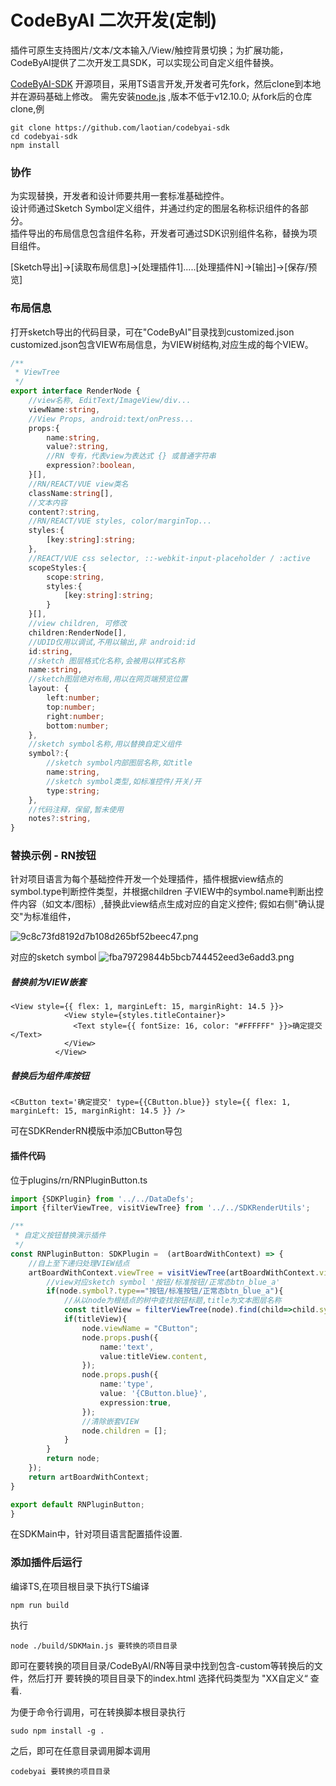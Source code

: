 # CodeByAI 二次开发(定制)
插件可原生支持图片/文本/文本输入/View/触控背景切换；为扩展功能，
CodeByAI提供了二次开发工具SDK，可以实现公司自定义组件替换。

[CodeByAI-SDK](https://github.com/laotian/codebyai-sdk) 开源项目，采用TS语言开发,开发者可先fork，然后clone到本地并在源码基础上修改。
需先安装[node.js](https://nodejs.org/en/) ,版本不低于v12.10.0; 
从fork后的仓库clone,例
```
git clone https://github.com/laotian/codebyai-sdk
cd codebyai-sdk
npm install
```

### 协作
为实现替换，开发者和设计师要共用一套标准基础控件。  
设计师通过Sketch Symbol定义组件，并通过约定的图层名称标识组件的各部分。  
插件导出的布局信息包含组件名称，开发者可通过SDK识别组件名称，替换为项目组件。

[Sketch导出]->[读取布局信息]->[处理插件1].....[处理插件N]->[输出]->[保存/预览]


### 布局信息
打开sketch导出的代码目录，可在"CodeByAI"目录找到customized.json
customized.json包含VIEW布局信息，为VIEW树结构,对应生成的每个VIEW。
```ts
/**
 * ViewTree
 */
export interface RenderNode {
    //view名称, EditText/ImageView/div...
    viewName:string,
    //View Props, android:text/onPress...
    props:{
        name:string,
        value?:string,
        //RN 专有，代表view为表达式 {} 或普通字符串
        expression?:boolean,
    }[],
    //RN/REACT/VUE view类名
    className:string[],
    //文本内容
    content?:string,
    //RN/REACT/VUE styles, color/marginTop...
    styles:{
        [key:string]:string;
    },
    //REACT/VUE css selector, ::-webkit-input-placeholder / :active
    scopeStyles:{
        scope:string,
        styles:{
            [key:string]:string;
        }
    }[],
    //view children, 可修改
    children:RenderNode[],
    //UDID仅用以调试,不用以输出,非 android:id
    id:string,
    //sketch 图层格式化名称,会被用以样式名称
    name:string,
    //sketch图层绝对布局,用以在网页端预览位置
    layout: {
        left:number;
        top:number;
        right:number;
        bottom:number;
    },
    //sketch symbol名称,用以替换自定义组件
    symbol?:{
        //sketch symbol内部图层名称,如title
        name:string,
        //sketch symbol类型,如标准控件/开关/开
        type:string;
    },
    //代码注释，保留,暂未使用
    notes?:string,
}

```

### 替换示例 - RN按钮
针对项目语言为每个基础控件开发一个处理插件，插件根据view结点的symbol.type判断控件类型，并根据children 子VIEW中的symbol.name判断出控件内容（如文本/图标）,替换此view结点生成对应的自定义控件; 
假如右侧"确认提交"为标准组件，

![9c8c73fd8192d7b108d265bf52beec47.png](evernotecid://BC97322E-97B5-4A0D-8513-58AA41D15253/appyinxiangcom/9230322/ENResource/p143)

对应的sketch symbol
![fba79729844b5bcb744452eed3e6add3.png](evernotecid://BC97322E-97B5-4A0D-8513-58AA41D15253/appyinxiangcom/9230322/ENResource/p144)


##### 替换前为VIEW嵌套
```
<View style={{ flex: 1, marginLeft: 15, marginRight: 14.5 }}>
            <View style={styles.titleContainer}>
              <Text style={{ fontSize: 16, color: "#FFFFFF" }}>确定提交</Text>
            </View>
          </View>
```


##### 替换后为组件库按钮
```
<CButton text='确定提交' type={{CButton.blue}} style={{ flex: 1, marginLeft: 15, marginRight: 14.5 }} />
```
可在SDKRenderRN模版中添加CButton导包

#### 插件代码
位于plugins/rn/RNPluginButton.ts
```ts
import {SDKPlugin} from '../../DataDefs';
import {filterViewTree, visitViewTree} from '../../SDKRenderUtils';

/**
 * 自定义按钮替换演示插件
 */
const RNPluginButton: SDKPlugin =  (artBoardWithContext) => {
    //自上至下递归处理VIEW结点
    artBoardWithContext.viewTree = visitViewTree(artBoardWithContext.viewTree,node => {
        //view对应sketch symbol '按钮/标准按钮/正常态btn_blue_a'
        if(node.symbol?.type=="按钮/标准按钮/正常态btn_blue_a"){
            //从以node为根结点的树中查找按钮标题,title为文本图层名称
            const titleView = filterViewTree(node).find(child=>child.symbol?.name==="title");
            if(titleView){
                node.viewName = "CButton";
                node.props.push({
                    name:'text',
                    value:titleView.content,
                });
                node.props.push({
                    name:'type',
                    value: '{CButton.blue}',
                    expression:true,
                });
                //清除嵌套VIEW
                node.children = [];
            }
        }
        return node;
    });
    return artBoardWithContext;
}

export default RNPluginButton;
}


```

在SDKMain中，针对项目语言配置插件设置.

### 添加插件后运行
编译TS,在项目根目录下执行TS编译
```
npm run build
```

执行
```
node ./build/SDKMain.js 要转换的项目目录
```

即可在要转换的项目目录/CodeByAI/RN等目录中找到包含-custom等转换后的文件，然后打开 要转换的项目目录下的index.html 选择代码类型为 "XX自定义“ 查看.

为便于命令行调用，可在转换脚本根目录执行
```
sudo npm install -g .
```
之后，即可在任意目录调用脚本调用
```
codebyai 要转换的项目目录
```    
